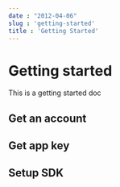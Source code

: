 ```yaml
---
date : "2012-04-06"
slug : 'getting-started'
title : 'Getting Started'
---
```


# Getting started

This is a getting started doc

## Get an account

## Get app key

## Setup SDK